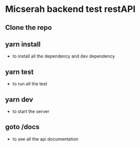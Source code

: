 # Micserah backend test restAPI

## Clone the repo

## yarn install
* to install all the dependency and dev dependency

## yarn test
* to run all the test

## yarn dev
* to start the server

## goto /docs
* to see all the api documentation